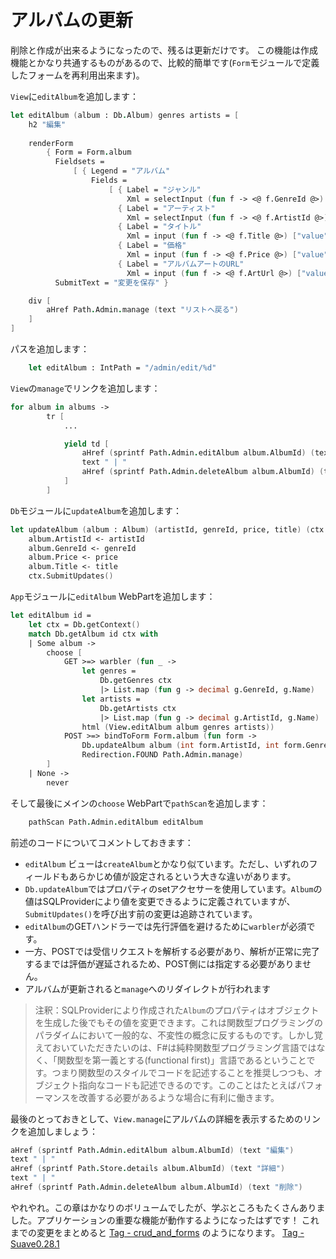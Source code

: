 # アルバムの更新

削除と作成が出来るようになったので、残るは更新だけです。
この機能は作成機能とかなり共通するものがあるので、比較的簡単です(`Form`モジュールで定義したフォームを再利用出来ます)。

`View`に`editAlbum`を追加します：

```fsharp
let editAlbum (album : Db.Album) genres artists = [ 
    h2 "編集"
        
    renderForm
        { Form = Form.album
          Fieldsets = 
              [ { Legend = "アルバム"
                  Fields = 
                      [ { Label = "ジャンル"
                          Xml = selectInput (fun f -> <@ f.GenreId @>) genres (Some (decimal album.GenreId)) }
                        { Label = "アーティスト"
                          Xml = selectInput (fun f -> <@ f.ArtistId @>) artists (Some (decimal album.ArtistId))}
                        { Label = "タイトル"
                          Xml = input (fun f -> <@ f.Title @>) ["value", album.Title] }
                        { Label = "価格"
                          Xml = input (fun f -> <@ f.Price @>) ["value", formatDec album.Price] }
                        { Label = "アルバムアートのURL"
                          Xml = input (fun f -> <@ f.ArtUrl @>) ["value", "/placeholder.gif"] } ] } ]
          SubmitText = "変更を保存" }

    div [
        aHref Path.Admin.manage (text "リストへ戻る")
    ]
]
```

パスを追加します：

```fsharp
    let editAlbum : IntPath = "/admin/edit/%d"    
```

`View`の`manage`でリンクを追加します：

```fsharp
for album in albums -> 
        tr [
            ...

            yield td [
                aHref (sprintf Path.Admin.editAlbum album.AlbumId) (text "編集")
                text " | "
                aHref (sprintf Path.Admin.deleteAlbum album.AlbumId) (text "削除")
            ]
        ]
```

`Db`モジュールに`updateAlbum`を追加します：

```fsharp
let updateAlbum (album : Album) (artistId, genreId, price, title) (ctx : DbContext) =
    album.ArtistId <- artistId
    album.GenreId <- genreId
    album.Price <- price
    album.Title <- title
    ctx.SubmitUpdates()
```

`App`モジュールに`editAlbum` WebPartを追加します：

```fsharp
let editAlbum id =
    let ctx = Db.getContext()
    match Db.getAlbum id ctx with
    | Some album ->
        choose [
            GET >=> warbler (fun _ ->
                let genres = 
                    Db.getGenres ctx 
                    |> List.map (fun g -> decimal g.GenreId, g.Name)
                let artists = 
                    Db.getArtists ctx
                    |> List.map (fun g -> decimal g.ArtistId, g.Name)
                html (View.editAlbum album genres artists))
            POST >=> bindToForm Form.album (fun form ->
                Db.updateAlbum album (int form.ArtistId, int form.GenreId, form.Price, form.Title) ctx
                Redirection.FOUND Path.Admin.manage)
        ]
    | None -> 
        never
```

そして最後にメインの`choose` WebPartで`pathScan`を追加します：

```fsharp
    pathScan Path.Admin.editAlbum editAlbum
```

前述のコードについてコメントしておきます：

- `editAlbum` ビューは`createAlbum`とかなり似ています。ただし、いずれのフィールドもあらかじめ値が設定されるという大きな違いがあります。
- `Db.updateAlbum`ではプロパティのsetアクセサーを使用しています。`Album`の値はSQLProviderにより値を変更できるように定義されていますが、`SubmitUpdates()`を呼び出す前の変更は追跡されています。
- `editAlbum`のGETハンドラーでは先行評価を避けるために`warbler`が必須です。
- 一方、POSTでは受信リクエストを解析する必要があり、解析が正常に完了するまでは評価が遅延されるため、POST側には指定する必要がありません。
- アルバムが更新されると`manage`へのリダイレクトが行われます

> 注釈：SQLProviderにより作成された`Album`のプロパティはオブジェクトを生成した後でもその値を変更できます。これは関数型プログラミングのパラダイムにおいて一般的な、不変性の概念に反するものです。しかし覚えておいていただきたいのは、F#は純粋関数型プログラミング言語ではなく、「関数型を第一義とする(functional first)」言語であるということです。つまり関数型のスタイルでコードを記述することを推奨しつつも、オブジェクト指向なコードも記述できるのです。このことはたとえばパフォーマンスを改善する必要があるような場合に有利に働きます。

最後のとっておきとして、`View.manage`にアルバムの詳細を表示するためのリンクを追加しましょう：

```fsharp
aHref (sprintf Path.Admin.editAlbum album.AlbumId) (text "編集")
text " | "
aHref (sprintf Path.Store.details album.AlbumId) (text "詳細")
text " | "
aHref (sprintf Path.Admin.deleteAlbum album.AlbumId) (text "削除")
```

やれやれ。この章はかなりのボリュームでしたが、学ぶところもたくさんありました。アプリケーションの重要な機能が動作するようになったはずです！
これまでの変更をまとめると [Tag - crud_and_forms](https://github.com/theimowski/SuaveMusicStore/tree/crud_and_forms) のようになります。
[Tag - Suave0.28.1](https://github.com/SuaveIO/suave/tree/v0.28.1)
